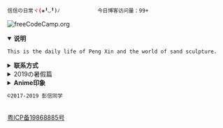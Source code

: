``` bash
信信の日常ヾ(❀╹◡╹)ﾉ            今日博客访问量：99+
```
![freeCodeCamp.org 
](https://s2.ax1x.com/2019/08/18/mKLjmV.jpg)

<details open>
  <summary><b>说明</b></summary>

`This is the daily life of Peng Xin and the world of sand sculpture.`

</details>

<details>
  微信：px86ax<summary><b>联系方式</b></summary>
  <img src="https://s2.ax1x.com/2019/08/18/mMf2GV.png" alt="联系方式" style="max-width:100%;">
</details>


<details>
<summary>2019の暑假篇</summary>


>>7月1-2日（交代这个博客相关沙雕设定）

说什么哒：这将是一场关于我和呕呕霉霉世界的日常。

谁可以吃：任何人。  

隐私相关：适用于避风港原则。（你不作声，我就没侵权。)   


7月3日 周三 我去QQ找高中的新生群。然后发现他们是一群傻屌。一点价值也没有，整天聊些没七没八的。我根本插不入话题~ 然后三分热度开始准备重新建立新の学习群帝国（新的后宫）。（以便日后人流量之须,说不定哪天可以让我致富，成为亿万富翁什么的）因为我不清楚流量对我日后生活的影响是什么。我深谙其重要性。 我将新课本作为卖点掀起群动员。 我把它放在百度云那里~可惜我自己都没怎么看~是我太懒了没错~我怀疑只有小段认真去看了。别人都木有。 我获取了培训会最新课本，但我也不知道是否就9月份就开始启用。 群托管现已转交给陕西省的韩梦云同学。我信任她，信任什么的不存在，她比较好控制。。 我准备放弃无意义社交。为了摆脱怪圈，此前在18年清除了所有好友。这给我带来了很多不便。有些人甚至已经加了我好几次了/苦笑  


7月4日 周四 肖雯瀚同学重新过往，向我问好。从她那里得知学霸服务器被封原因。活该被封。 最后被发好人卡，我就知道她会搞事，防不胜防，不敢听她的声音。 我也准备把她忘了（可我所有密码都还是她名字，操）,垃圾女人浪费我时间。不过她声音真的是我听过最甜的!这个要夸一下。  


7月6日 周五 敏锐说她选公费什么的，让我替他好好上高中。说一家人只有她不高兴。 其实我想说一个人职业大概率会做自己不喜欢的事，就算做喜欢的事也会厌倦。搞毛啊，说着说着我就忘了我要说什么。  

中考分数已出，亟待啊！（昨晚我一晚都没睡好，我太过焦虑了）挂在了朋友圈，下午我就去报名了。


7月7日 周六 为了把QQ群变成同城群，至尊地标都弄没了。因为天安门为敏感地点。 我开始戒除吹嘘这个坏毛病，因为它会给我挖坑。 准备把微信群的高一学联作为养老群！  


7月8日 周一 一个人过生日太开心了，我17岁了。耶四！ 搞明白农历是月球历。  


7月9日 周二 补番《杀戮天使》 凯西那集表现手法nb.  


7月10日 周三 肖同学让我把时间花在学习上。 开始物理必修一的学习！  


7月11-19 都是学习物理必修一进程。略。  


7月20日 周六 看了赤坂的漫画《辉夜大小姐想让我告白》赤坂的表情勾勒NB. 阅读了部分《金刚经》然后受不了，弃坑。 开始排除任何干扰学习因素，开始统一人格大业！以前一直人格分裂严重。 开始用专业知识戒色。强戒死路一条。（色情是新新主义发展第一大坑，并且严重浪费我学习时间，影响脑力，果断第一排除）  


7月21日 周日 看了何连伟网课的意义判断。  


7月22日 周一 开始刷物理题  


7月23日 周二 练84,12□  


7月24日 周三 p8对立问题。 研究打点计时器。  


7月25日 周四 看了hitenkei后悔了。现在感觉本子再厉害也就hiten台湾本子王这种水平。真是无趣。  


7月26日 周五 学会观心断念。 脑洗自己大脑重新变成绿色。


7月27日 周六 思考一昧追求生理完整是不是有点SM。


7月28日 周日 开始每天早上查阅《戒者录》并作笔记。 领悟游戏只会让人更疲惫。 完成阶段测试1。  


7月29日 周一 了解伽利略的自由落体研究。 认识自己有恋癖，这个要慌。  


7月30日 周二 补漫《穿越时空の少女》

Loser音译就是 撸者


7月31日 周三 读书分叉论：多读一点书，多有一条路，一条变两条，两条变四条…… 补番《从零开始的异世界生活》以及轻小说。 戒熬夜开始。  


8月2-3日 补Re0漫画。 撰写微信群微调。 整理某百账号3个。 听了《东京喰种》的OP（unravel） sono sikumi wo，感觉声音跟罗兹瓦尔一样啊。 标识Subrus 486.  

以下内容可能会出现戒色内容引起不适，慎看—————————— 8月4日 周日 纯粹觉知——开始我的灵修之悟。  


8月5日 周一 认识念头应该作为人类工具，而不是牵引绳。 有人说洗脑不好，我只想说症状才是王道。 当含饴弄孙的时候，希望我可以对当年の勇士嘉许。 我凝似有胃病。 发现一个有爱的字幕组（用爱发电） acg6.com  


8月6日 周二 开始上网眼睛👀 保持散视。 谁也不想破罐子破摔。 雄关漫道真如铁，而今漫步从头越。 部分阅读《命自我立》  


8月7日 周三 开始养生。


8月8-15周四 人在家中坐，祸从天上来。 有人说不净观对女性不敬，那么对女人意淫就是尊重女性吗。  

补番《日常》神他妈反应！ 《日常系的异能战斗》前面剧情nb，后面烂了。 部补《男高》 喜欢上了aimyon（爱缪）的音色 《 她曾活过啊》好久没喜欢这种很多首音乐我都喜欢的啦。 overlord/异世界四重奏/尼玛这个真的不给男🐷解释机会。  


8月16日 周五 补《给桃子的信》，人老了喜欢看治愈番。  


8月17日 周一 早上梦见一个初中同学，差点破戒，吓死我了。 Github博客开通。这是多年番。
</details>

<details>
  <summary><b>Anime印象</b></summary>
  <img src="https://is2.4chan.org/c/1565667187305.png" alt="Anime印象" style="max-width:100%;">
</details>




``` bash
©2017-2019 彭信同学
```
<div id="footer">
	<p><br><a href="http://www.beian.miit.gov.cn/" target="_blank" rel="external nofollow">粤ICP备19868885号</a><br>  
